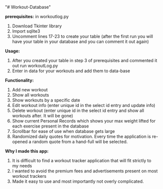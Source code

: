 "# Workout-Database" 

**prerequisites:**
in workoutlog.py
1. Download Tkinter library
2. Import sqlite3
3. Uncomment lines 17-23 to create your table (after the first run you will have your table in your database and you can comment it out again)

**Usage:**
1. After you created your table in step 3 of prerequisites and commented it out run workoutLog.py
2. Enter in data for your workouts and add them to data-base

**Functionality:**
1. Add new workout
2. Show all workouts
3. Show workouts by a specific date
4. Edit workout info (enter unique id in the select id entry and update info)
5. Delete workout (enter unique id in the select id entry and show all workouts after. It will be gone)
6. Show current Personal Records which shows your max weight lifted for each exercise present in the database
7. Scrollbar for ease of use when database gets large
8. Randomized daily quotes for motivation. Every time the application is re-opened a random quote from a hand-full will be selected.

**Why I made this app:**
1. It is difficult to find a workout tracker application that will fit strictly to my needs
2. I wanted to avoid the premium fees and advertisements present on most workout trackers
3. Made it easy to use and most importantly not overly complicated.

